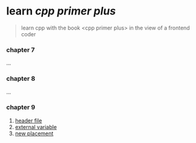 # learn *cpp primer plus*

> learn cpp with the book \<cpp primer plus\> in the view of a frontend coder

### chapter 7

...

### chapter 8

...

### chapter 9

1. [header file](./src/chapter9/1_using_header_file.cpp)
2. [external variable](./src/chapter9/2_use_external_variable/index.cpp)
3. [new placement](./src/chapter9/3_new_placement.cpp)
